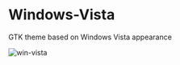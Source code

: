 # Windows-Vista
GTK theme based on Windows Vista appearance

![win-vista](https://b00merang.weebly.com/uploads/1/6/8/1/16813022/469209408-orig-orig_2_orig.png)
